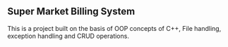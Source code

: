 ## Super Market Billing System
This is a project built on the basis of OOP concepts of C++, File handling, exception handling and CRUD operations. 
